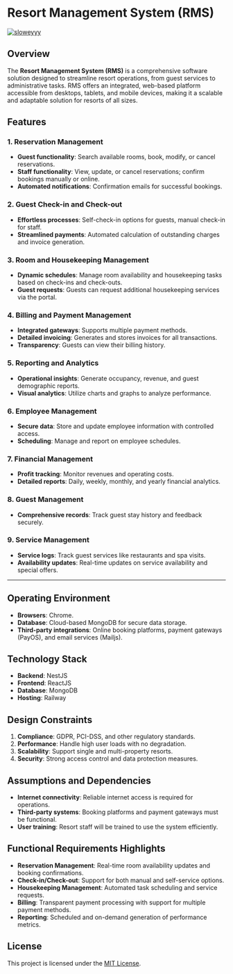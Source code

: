 # Resort Management System (RMS)
[![sloweyyy](https://wakatime.com/badge/github/FiveD-SE/ResortManagementSystem-BE.svg)](https://wakatime.com/badge/github/FiveD-SE/ResortManagementSystem-BE)
## Overview

The **Resort Management System (RMS)** is a comprehensive software solution designed to streamline resort operations, from guest services to administrative tasks. RMS offers an integrated, web-based platform accessible from desktops, tablets, and mobile devices, making it a scalable and adaptable solution for resorts of all sizes.

## Features

### 1. **Reservation Management**

- **Guest functionality**: Search available rooms, book, modify, or cancel reservations.
- **Staff functionality**: View, update, or cancel reservations; confirm bookings manually or online.
- **Automated notifications**: Confirmation emails for successful bookings.
  
### 2. **Guest Check-in and Check-out**

- **Effortless processes**: Self-check-in options for guests, manual check-in for staff.
- **Streamlined payments**: Automated calculation of outstanding charges and invoice generation.

### 3. **Room and Housekeeping Management**

- **Dynamic schedules**: Manage room availability and housekeeping tasks based on check-ins and check-outs.
- **Guest requests**: Guests can request additional housekeeping services via the portal.

### 4. **Billing and Payment Management**

- **Integrated gateways**: Supports multiple payment methods.
- **Detailed invoicing**: Generates and stores invoices for all transactions.
- **Transparency**: Guests can view their billing history.

### 5. **Reporting and Analytics**

- **Operational insights**: Generate occupancy, revenue, and guest demographic reports.
- **Visual analytics**: Utilize charts and graphs to analyze performance.

### 6. **Employee Management**

- **Secure data**: Store and update employee information with controlled access.
- **Scheduling**: Manage and report on employee schedules.

### 7. **Financial Management**

- **Profit tracking**: Monitor revenues and operating costs.
- **Detailed reports**: Daily, weekly, monthly, and yearly financial analytics.

### 8. **Guest Management**

- **Comprehensive records**: Track guest stay history and feedback securely.

### 9. **Service Management**

- **Service logs**: Track guest services like restaurants and spa visits.
- **Availability updates**: Real-time updates on service availability and special offers.

---

## Operating Environment

- **Browsers**: Chrome.
- **Database**: Cloud-based MongoDB for secure data storage.
- **Third-party integrations**: Online booking platforms, payment gateways (PayOS), and email services (Mailjs).

## Technology Stack

- **Backend**: NestJS
- **Frontend**: ReactJS
- **Database**: MongoDB
- **Hosting**: Railway

## Design Constraints

1. **Compliance**: GDPR, PCI-DSS, and other regulatory standards.
2. **Performance**: Handle high user loads with no degradation.
3. **Scalability**: Support single and multi-property resorts.
4. **Security**: Strong access control and data protection measures.

## Assumptions and Dependencies

- **Internet connectivity**: Reliable internet access is required for operations.
- **Third-party systems**: Booking platforms and payment gateways must be functional.
- **User training**: Resort staff will be trained to use the system efficiently.

## Functional Requirements Highlights

- **Reservation Management**: Real-time room availability updates and booking confirmations.
- **Check-in/Check-out**: Support for both manual and self-service options.
- **Housekeeping Management**: Automated task scheduling and service requests.
- **Billing**: Transparent payment processing with support for multiple payment methods.
- **Reporting**: Scheduled and on-demand generation of performance metrics.

## License

This project is licensed under the [MIT License](LICENSE).
